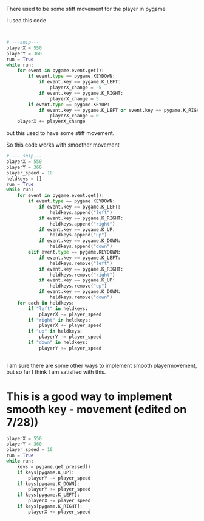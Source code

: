 There used to be some stiff movement for the player in pygame

I used this code
```py


# ---snip---
playerX = 550
playerY = 360
run = True
while run:
    for event in pygame.event.get():
        if event.type == pygame.KEYDOWN:
            if event.key == pygame.K_LEFT:
                playerX_change = -5
            if event.key == pygame.K_RIGHT:
                playerX_change = 5
        if event.type == pygame.KEYUP:
            if event.key == pygame.K_LEFT or event.key == pygame.K_RIGHT:
                playerX_change = 0
    playerX += playerX_change
```

but this used to have some stiff movement.

So this code works with smoother movement
```py
# --- snip---
playerX = 550
playerY = 360
player_speed = 10
heldkeys = []
run = True
while run:
    for event in pygame.event.get():
        if event.type == pygame.KEYDOWN:
            if event.key == pygame.K_LEFT:
                heldkeys.append("left")
            if event.key == pygame.K_RIGHT:
                heldkeys.append("right")
            if event.key == pygame.K_UP:
                heldkeys.append("up")
            if event.key == pygame.K_DOWN:
                heldkeys.append("down")
        elif event.type == pygame.KEYDOWN:
            if event.key == pygame.K_LEFT:
                heldkeys.remove("left")
            if event.key == pygame.K_RIGHT:
                heldkeys.remove("right")
            if event.key == pygame.K_UP:
                heldkeys.remove("up")
            if event.key == pygame.K_DOWN:
                heldkeys.remove("down")
    for each in heldkeys:
        if "left" in heldkeys:
            playerX -= player_speed
        if "right" in heldkeys:
            playerX += player_speed    
        if "up" in heldkeys:
            playerY -= player_speed
        if "down" in heldkeys:
            playerY += player_speed  
            
```
I am sure there are some other ways to implement smooth playermovement, but so far I think I am satisfied with this.



# This is a good way to implement smooth key - movement (edited on 7/28))
```py
playerX = 550
playerY = 360
player_speed = 10
run = True
while run:
    keys = pygame.get_pressed()
    if keys[pygame.K_UP]:
        playerY -= player_speed
    if keys[pygame.K_DOWN]:
        playerY += player_speed
    if keys[pygame.K_LEFT]:
        playerX -= player_speed
    if keys[pygame.K_RIGHT]:
        playerX += player_speed
```
